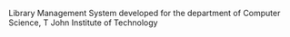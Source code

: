 Library Management System developed for the department of Computer Science, T John Institute of Technology